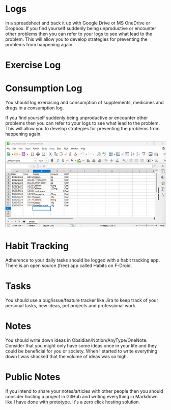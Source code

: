 # Logs
 in a spreadsheet and back it up with Google Drive or MS OneDrive or Dropbox. If you find yourself suddenly being unproductive or encounter other problems then you can refer to your logs to see what lead to the problem. This will allow you to develop strategies for preventing the problems from happening again.

# Exercise Log

# Consumption Log
You should log exercising and consumption of supplements, medicines and drugs in a consumption log.

If you find yourself suddenly being unproductive or encounter other problems then you can refer to your logs to see what lead to the problem. This will allow you to develop strategies for preventing the problems from happening again.

![Consumption log image](images/Consumption%20Log.png)

# Habit Tracking
Adherence to your daily tasks should be logged with a habit tracking app. There is an open source (free) app called Habits on F-Droid.

# Tasks
You should use a bug/issue/feature tracker like Jira to keep track of your personal tasks, new ideas, pet projects and professional work.

# Notes
You should write down ideas in Obsidian/Notion/AnyType/OneNote. Consider that you might only have some ideas once in your life and they could be beneficial for you or society. When I started to write everything down I was shocked that the volume of ideas was so high.

# Public Notes
If you intend to share your notes/articles with other people then you should consider hosting a project in GitHub and writing everything in Markdown like I have done with prototype. It's a zero click hosting solution.